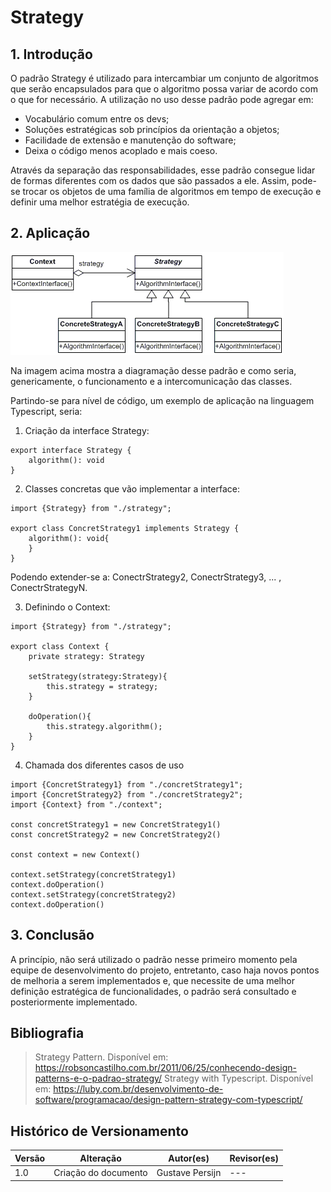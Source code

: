 # Strategy

## 1. Introdução

O padrão Strategy é utilizado para intercambiar um conjunto de algoritmos que serão encapsulados para que o algoritmo possa variar de acordo com o que for necessário. A utilização no uso desse padrão pode agregar em:

- Vocabulário comum entre os devs;
- Soluções estratégicas sob princípios da orientação a objetos;
- Facilidade de extensão e manutenção do software;
- Deixa o código menos acoplado e mais coeso.

Através da separação das responsabilidades, esse padrão consegue lidar de formas diferentes com os dados que são passados a ele. Assim, pode-se trocar os objetos de uma família de algoritmos em tempo de execução e definir uma melhor estratégia de execução.

## 2. Aplicação

![Strategy](../../../assets/strategy/strategy.gif)

Na imagem acima mostra a diagramação desse padrão e como seria, genericamente, o funcionamento e a intercomunicação das classes.

Partindo-se para nível de código, um exemplo de aplicação na linguagem Typescript, seria:

1. Criação da interface Strategy:

```
export interface Strategy {
    algorithm(): void
}
```

2. Classes concretas que vão implementar a interface:

```
import {Strategy} from "./strategy";

export class ConcretStrategy1 implements Strategy {
    algorithm(): void{
    }
}
```

Podendo extender-se a: ConectrStrategy2, ConectrStrategy3, ... , ConectrStrategyN.

3. Definindo o Context:

```
import {Strategy} from "./strategy";

export class Context {
    private strategy: Strategy

    setStrategy(strategy:Strategy){
        this.strategy = strategy;
    }

    doOperation(){
        this.strategy.algorithm();
    }
}
```

4. Chamada dos diferentes casos de uso

```
import {ConcretStrategy1} from "./concretStrategy1";
import {ConcretStrategy2} from "./concretStrategy2";
import {Context} from "./context";

const concretStrategy1 = new ConcretStrategy1()
const concretStrategy2 = new ConcretStrategy2()

const context = new Context()

context.setStrategy(concretStrategy1)
context.doOperation()
context.setStrategy(concretStrategy2)
context.doOperation()
```

## 3. Conclusão

A princípio, não será utilizado o padrão nesse primeiro momento pela equipe de desenvolvimento do projeto, entretanto, caso haja novos pontos de melhoria a serem implementados e, que necessite de uma melhor definição estratégica de funcionalidades, o padrão será consultado e posteriormente implementado.

## Bibliografia

> Strategy Pattern. Disponível em: https://robsoncastilho.com.br/2011/06/25/conhecendo-design-patterns-e-o-padrao-strategy/
> Strategy with Typescript. Disponível em: https://luby.com.br/desenvolvimento-de-software/programacao/design-pattern-strategy-com-typescript/

## Histórico de Versionamento

| Versão | Alteração            | Autor(es)       | Revisor(es) |
| ------ | -------------------- | --------------- | ----------- |
| 1.0    | Criação do documento | Gustave Persijn | ---         |
